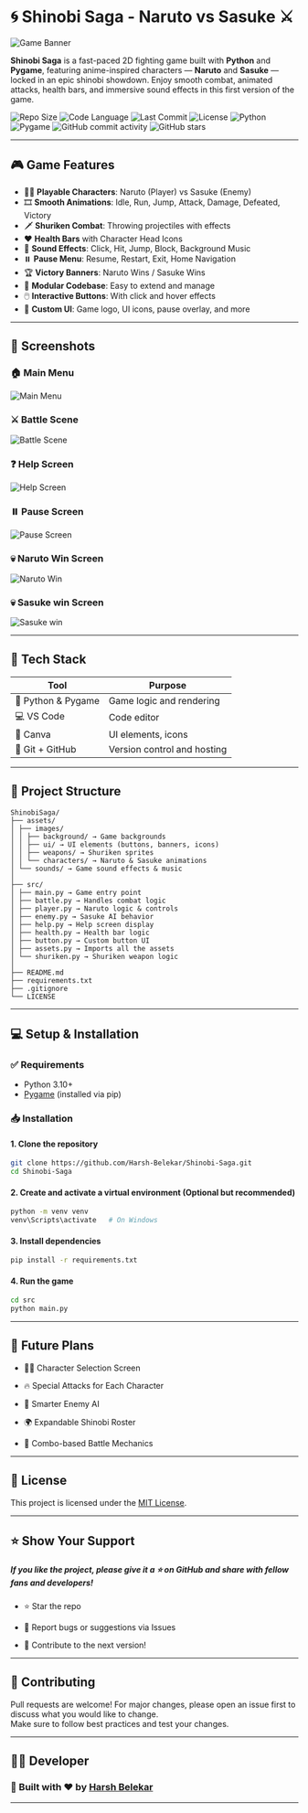# 🌀 Shinobi Saga - Naruto vs Sasuke ⚔️

![Game Banner](assets/Screenshots/banner.png)

**Shinobi Saga** is a fast-paced 2D fighting game built with **Python** and **Pygame**, featuring anime-inspired characters — **Naruto** and **Sasuke** — locked in an epic shinobi showdown. Enjoy smooth combat, animated attacks, health bars, and immersive sound effects in this first version of the game.

![Repo Size](https://img.shields.io/github/repo-size/Harsh-Belekar/Shinobi-Saga)
![Code Language](https://img.shields.io/github/languages/top/Harsh-Belekar/Shinobi-Saga)
![Last Commit](https://img.shields.io/github/last-commit/Harsh-Belekar/Shinobi-Saga)
![License](https://img.shields.io/github/license/Harsh-Belekar/Shinobi-Saga)
![Python](https://img.shields.io/badge/Python-3.11-blue.svg)
![Pygame](https://img.shields.io/badge/Pygame-2.5.2-orange?logo=pygame)
![GitHub commit activity](https://img.shields.io/github/commit-activity/m/Harsh-Belekar/Shinobi-Saga)
![GitHub stars](https://img.shields.io/github/stars/Harsh-Belekar/Shinobi-Saga?style=social)

---

## 🎮 Game Features

- 🧍‍♂️ **Playable Characters**: Naruto (Player) vs Sasuke (Enemy)
- 🎞️ **Smooth Animations**: Idle, Run, Jump, Attack, Damage, Defeated, Victory
- 🗡️ **Shuriken Combat**: Throwing projectiles with effects
- ❤️ **Health Bars** with Character Head Icons
- 🎵 **Sound Effects**: Click, Hit, Jump, Block, Background Music
- ⏸️ **Pause Menu**: Resume, Restart, Exit, Home Navigation
- 🏆 **Victory Banners**: Naruto Wins / Sasuke Wins
- 🧩 **Modular Codebase**: Easy to extend and manage
- 🖱️ **Interactive Buttons**: With click and hover effects
- 🎨 **Custom UI**: Game logo, UI icons, pause overlay, and more

---

## 📸 Screenshots

### 🏠 Main Menu
![Main Menu](assets/Screenshots/main_menu.png)

### ⚔️ Battle Scene
![Battle Scene](assets/Screenshots/battle_scene.png)

### ❓ Help Screen
![Help Screen](assets/Screenshots/help_screen.png)

### ⏸️ Pause Screen
![Pause Screen](assets/Screenshots/pause_screen.png)

### 💀 Naruto Win Screen
![Naruto Win](assets/Screenshots/naruto_wins.png)

### 💀 Sasuke win Screen
![Sasuke win](assets/Screenshots/sasuke_wins.png)

---

## 🧠 Tech Stack

| Tool                | Purpose                        |
|-------------------- |-------------------------------|
| 🐍 Python & Pygame | Game logic and rendering       |
| 💻 VS Code         | Code editor                    |
| 🎨 Canva           | UI elements, icons             |
| 🔁 Git + GitHub    | Version control and hosting    |

---

## 📂 Project Structure

    ShinobiSaga/
    ├── assets/
    │ ├── images/
    │ │ ├── background/ → Game backgrounds
    │ │ ├── ui/ → UI elements (buttons, banners, icons)
    │ │ ├── weapons/ → Shuriken sprites
    │ │ └── characters/ → Naruto & Sasuke animations
    │ └── sounds/ → Game sound effects & music
    │
    ├── src/
    │ ├── main.py → Game entry point
    │ ├── battle.py → Handles combat logic
    │ ├── player.py → Naruto logic & controls
    │ ├── enemy.py → Sasuke AI behavior
    │ ├── help.py → Help screen display
    │ ├── health.py → Health bar logic
    │ ├── button.py → Custom button UI
    │ ├── assets.py → Imports all the assets
    │ └── shuriken.py → Shuriken weapon logic
    │
    ├── README.md
    ├── requirements.txt
    ├── .gitignore
    └── LICENSE

---

## 💻 Setup & Installation

### ✅ Requirements

- Python 3.10+
- [Pygame](https://www.pygame.org/) (installed via pip)

### 📥 Installation

#### 1. Clone the repository
```bash
git clone https://github.com/Harsh-Belekar/Shinobi-Saga.git
cd Shinobi-Saga
```

#### 2. Create and activate a virtual environment (Optional but recommended)
```bash
python -m venv venv
venv\Scripts\activate   # On Windows
```

#### 3. Install dependencies
```bash
pip install -r requirements.txt
```

#### 4. Run the game
```bash
cd src
python main.py
```

---

## 🚀 Future Plans

 - 🧑‍🎨 Character Selection Screen

 - 🔥 Special Attacks for Each Character

 - 🤖 Smarter Enemy AI

 - 🌍 Expandable Shinobi Roster

 - 🎯 Combo-based Battle Mechanics

---

## 📄 License

This project is licensed under the [MIT License](LICENSE).

---

## ⭐ Show Your Support

##### If you like the project, please give it a ⭐️ on GitHub and share with fellow fans and developers!

 - ⭐ Star the repo

 - 🐛 Report bugs or suggestions via Issues

 - 🤝 Contribute to the next version!

---

## 🤝 Contributing

Pull requests are welcome! For major changes, please open an issue first to discuss what you would like to change.  
Make sure to follow best practices and test your changes.

---

## 👨‍💻 Developer

### 🙌 Built with ❤️ by [Harsh Belekar](https://github.com/Harsh-Belekar)

---
